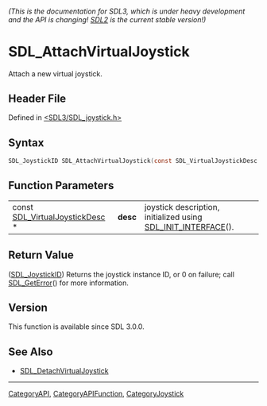 ###### (This is the documentation for SDL3, which is under heavy development and the API is changing! [SDL2](https://wiki.libsdl.org/SDL2/) is the current stable version!)
# SDL_AttachVirtualJoystick

Attach a new virtual joystick.

## Header File

Defined in [<SDL3/SDL_joystick.h>](https://github.com/libsdl-org/SDL/blob/main/include/SDL3/SDL_joystick.h)

## Syntax

```c
SDL_JoystickID SDL_AttachVirtualJoystick(const SDL_VirtualJoystickDesc *desc);
```

## Function Parameters

|                                                            |          |                                                                                     |
| ---------------------------------------------------------- | -------- | ----------------------------------------------------------------------------------- |
| const [SDL_VirtualJoystickDesc](SDL_VirtualJoystickDesc) * | **desc** | joystick description, initialized using [SDL_INIT_INTERFACE](SDL_INIT_INTERFACE)(). |

## Return Value

([SDL_JoystickID](SDL_JoystickID)) Returns the joystick instance ID, or 0
on failure; call [SDL_GetError](SDL_GetError)() for more information.

## Version

This function is available since SDL 3.0.0.

## See Also

- [SDL_DetachVirtualJoystick](SDL_DetachVirtualJoystick)

----
[CategoryAPI](CategoryAPI), [CategoryAPIFunction](CategoryAPIFunction), [CategoryJoystick](CategoryJoystick)

